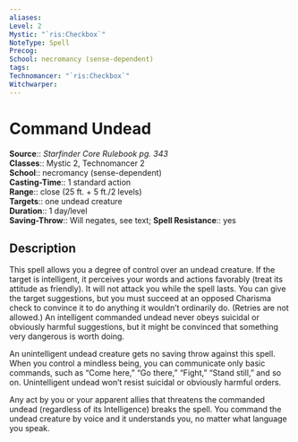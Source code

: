 ```yaml
---
aliases: 
Level: 2
Mystic: "`ris:Checkbox`"
NoteType: Spell
Precog: 
School: necromancy (sense-dependent) 
tags: 
Technomancer: "`ris:Checkbox`"
Witchwarper: 
---
```


# Command Undead

**Source**:: _Starfinder Core Rulebook pg. 343_  
**Classes**:: Mystic 2, Technomancer 2  
**School**:: necromancy (sense-dependent)  
**Casting-Time**:: 1 standard action  
**Range**:: close (25 ft. + 5 ft./2 levels)  
**Targets**:: one undead creature  
**Duration**:: 1 day/level  
**Saving-Throw**:: Will negates, see text;
**Spell Resistance**:: yes

## Description

This spell allows you a degree of control over an undead creature. If the target is intelligent, it perceives your words and actions favorably (treat its attitude as friendly). It will not attack you while the spell lasts. You can give the target suggestions, but you must succeed at an opposed Charisma check to convince it to do anything it wouldn’t ordinarily do. (Retries are not allowed.) An intelligent commanded undead never obeys suicidal or obviously harmful suggestions, but it might be convinced that something very dangerous is worth doing.

An unintelligent undead creature gets no saving throw against this spell. When you control a mindless being, you can communicate only basic commands, such as “Come here,” “Go there,” “Fight,” “Stand still,” and so on. Unintelligent undead won’t resist suicidal or obviously harmful orders.

Any act by you or your apparent allies that threatens the commanded undead (regardless of its Intelligence) breaks the spell. You command the undead creature by voice and it understands you, no matter what language you speak.
